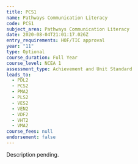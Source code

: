 ```yaml
---
title: PCS1
name: Pathways Communication Literacy
code: PCS1
subject_area: Pathways Communication Literacy
date: 2020-08-04T21:01:17.026Z
entry_requirements: HOF/TIC approval
year: "11"
type: Optional
course_duration: Full Year
course_level: NCEA 1
assessment_type: Achievement and Unit Standard
leads_to:
  - PDL2
  - PCS2
  - PMA2
  - PLS2
  - VES2
  - VEN2
  - VDF2
  - VHT2
  - VMA2
course_fees: null
endorsement: false
---
```

Description pending.
